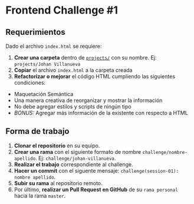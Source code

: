 # Frontend Challenge #1

## Requerimientos
Dado el archivo `index.html` se requiere:

1. **Crear una carpeta** dentro de [`projects/`](https://github.com/JohanVillanueva/cloudunt-bootcamp/tree/master/Session%2001/projects) con su nombre. Ej: `projects/Johan Villanueva`
2. **Copiar** el archivo `index.html` a la carpeta creada
3. **Refactorizar o mejorar** el código HTML cumpliendo las siguientes condiciones:
  - Maquetación Semántica
  - Una manera creativa de reorganizar y mostrar la información
  - No debe agregar estilos y scripts de ningún tipo
  - *BONUS:* Agregar más información de la existente con respecto a HTML
  
## Forma de trabajo

1. **Clonar el repositorio** en su equipo.
2. **Crear una rama** con el siguiente formato de nombre `challenge/nombre-apellido`. Ej: `challenge/johan-villanueva`.
3. **Realizar el trabajo** correspondiente al challenge.
4. **Hacer un commit** con el siguente mensaje: `challenge(session-01): nombre apellido`.
5. **Subir su rama** al repositorio remoto.
6. Por último, **realizar un Pull Request en GitHub** de su `rama personal` hacia la rama `master`.

